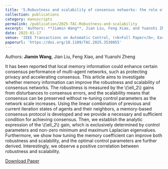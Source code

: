 ```yaml
---
title: '5.Robustness and scalability of consensus networks: the role of memory information'
collection: publications
category: manuscripts
permalink: /publication/2025-TAC-Robustness-and-scalability
excerpt: 'Authors: **Jiamin Wang**, Jian Liu, Feng Xiao, and Yuanshi Zheng'
date: 2025-01-17
venue: 'IEEE Transactions on Automatic Control, (<b>Full Paper</b>, Early Access)'
paperurl: 'https://doi.org/10.1109/TAC.2025.3530855'
---
```


Authors: **Jiamin Wang**, Jian Liu, Feng Xiao, and Yuanshi Zheng

It has been reported that local memory information could enhance certain consensus performance of multi-agent networks, such as protecting privacy and accelerating consensus. This article aims to investigate whether memory information can improve the robustness and scalability of consensus networks. The robustness is measured by the \\(\ell_2\\) gains from disturbances to consensus errors, and the scalability means that consensus can be preserved without re-tuning control parameters as the network scale increases. Using the linear combination of previous and current iteration states of agents and their neighbors, a memory-based consensus protocol is developed and we provide a necessary and sufficient condition for achieving consensus. Then, we establish the analytic expression of the \\(\ell_2\\) gain, which is exclusively determined by control parameters and non-zero minimum and maximum Laplacian eigenvalues. Furthermore, we show how tuning the memory coefficient can improve both robustness and scalability, and the optimal control parameters are further derived. Interestingly, we observe a positive correlation between robustness and scalability.

[Download Paper](https://doi.org/10.1109/TAC.2025.3530855)
